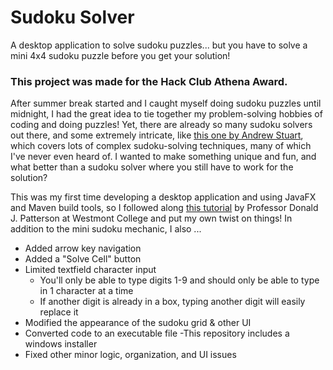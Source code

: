 # Sudoku Solver

A desktop application to solve sudoku puzzles... but you have to solve a mini 4x4 sudoku puzzle before you get your solution!

### This project was made for the Hack Club Athena Award.

After summer break started and I caught myself doing sudoku puzzles until midnight, I had the great idea to tie together my problem-solving hobbies of coding and doing puzzles! Yet, there are already so many sudoku solvers out there, and some extremely intricate, like [this one by Andrew Stuart](https://www.sudokuwiki.org/sudoku.htm), which covers lots of complex sudoku-solving techniques, many of which I've never even heard of. I wanted to make something unique and fun, and what better than a sudoku solver where you still have to work for the solution? 


This was my first time developing a desktop application and using JavaFX and Maven build tools, so I followed along [this tutorial](https://www.youtube.com/watch?v=wa4ky1ARDkw&list=PLix7MmR3doRqF712ItSp4IhKwJcvDf5M2) by Professor Donald J. Patterson at Westmont College and put my own twist on things! In addition to the mini sudoku mechanic, I also ...

- Added arrow key navigation
- Added a "Solve Cell" button
- Limited textfield character input
    - You'll only be able to type digits 1-9 and should only be able to type in 1 character at a time
    - If another digit is already in a box, typing another digit will easily replace it
- Modified the appearance of the sudoku grid & other UI
- Converted code to an executable file
    -This repository includes a windows installer
- Fixed other minor logic, organization, and UI issues
